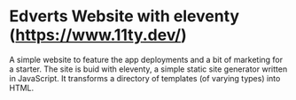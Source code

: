# Edverts Website with eleventy (https://www.11ty.dev/)

A simple website to feature the app deployments and a bit of marketing for a starter. The site is buid with eleventy, a simple static site generator written in JavaScript. It transforms a directory of templates (of varying types) into HTML.
